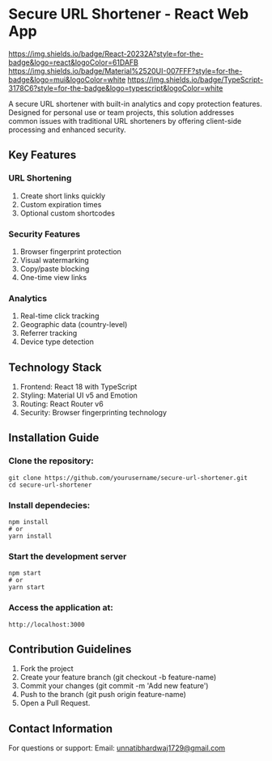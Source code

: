# Secure URL Shortener - React Web App
https://img.shields.io/badge/React-20232A?style=for-the-badge&logo=react&logoColor=61DAFB
https://img.shields.io/badge/Material%2520UI-007FFF?style=for-the-badge&logo=mui&logoColor=white
https://img.shields.io/badge/TypeScript-3178C6?style=for-the-badge&logo=typescript&logoColor=white

A secure URL shortener with built-in analytics and copy protection features. Designed for personal use or team projects, this solution addresses common issues with traditional URL shorteners by offering client-side processing and enhanced security.
## Key Features
### URL Shortening
1. Create short links quickly
2. Custom expiration times
3. Optional custom shortcodes

### Security Features
1. Browser fingerprint protection
2. Visual watermarking
3. Copy/paste blocking
4. One-time view links

### Analytics
1. Real-time click tracking
2. Geographic data (country-level)
3. Referrer tracking
4. Device type detection

## Technology Stack
1. Frontend: React 18 with TypeScript
2. Styling: Material UI v5 and Emotion
3. Routing: React Router v6
4. Security: Browser fingerprinting technology

## Installation Guide
### Clone the repository:
```
git clone https://github.com/yourusername/secure-url-shortener.git
cd secure-url-shortener
```
### Install dependecies:
```
npm install
# or
yarn install
```
### Start the development server 
```
npm start
# or
yarn start
```
### Access the application at:
```
http://localhost:3000
```
## Contribution Guidelines
1. Fork the project
2. Create your feature branch (git checkout -b feature-name)
3. Commit your changes (git commit -m 'Add new feature')
4. Push to the branch (git push origin feature-name)
5. Open a Pull Request.

## Contact Information
For questions or support:
Email: unnatibhardwaj1729@gmail.com
